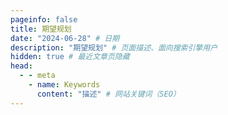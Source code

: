 ```yaml
---
pageinfo: false
title: 期望规划
date: "2024-06-28" # 日期
description: "期望规划" # 页面描述、面向搜索引擎用户
hidden: true # 最近文章页隐藏
head:
  - - meta
    - name: Keywords
      content: "描述" # 网站关键词（SEO）
---
```

